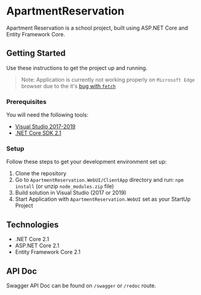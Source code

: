 # ApartmentReservation

Apartment Reservation is a school project, built using ASP.NET Core and Entity Framework Core.

## Getting Started

Use these instructions to get the project up and running.

> Note: Application is currently not working properly on `Microsoft Edge` browser due to the it's [bug with `fetch`](https://developer.microsoft.com/en-us/microsoft-edge/platform/issues/18775440/)

### Prerequisites

You will need the following tools:

* [Visual Studio 2017-2019](https://www.visualstudio.com/downloads/)
* [.NET Core SDK 2.1](https://www.microsoft.com/net/download/dotnet-core/2.1)

### Setup

Follow these steps to get your development environment set up:

  1. Clone the repository
  1. Go to `ApartmentReservation.WebUI/ClientApp` directory and run: `npm install`  (or unzip `node_modules.zip` file)
  1. Build solution in Visual Studio (2017 or 2019)
  1. Start Application with `ApartmentReservation.WebUI` set as your StartUp Project

## Technologies

* .NET Core 2.1
* ASP.NET Core 2.1
* Entity Framework Core 2.1

## API Doc
Swagger API Doc can be found on `/swagger` or `/redoc` route.